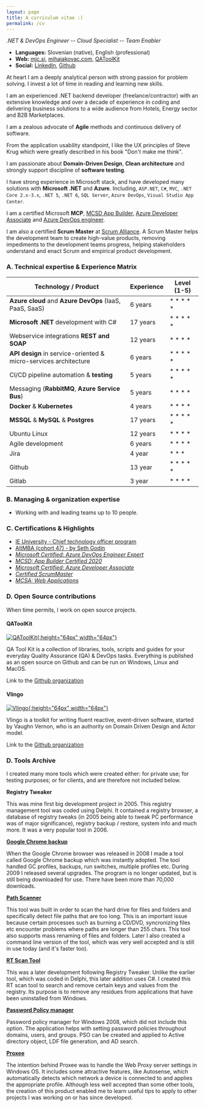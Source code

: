 ```yaml
---
layout: page
title: A curriculum vitae :)
permalink: /cv
---
```


_.NET & DevOps Engineer -- Cloud Specialist -- Team Enabler_

- **Languages:** Slovenian (native), English (professional)
- **Web:** [mjc.si](https://mjc.si/blog/), [mihajakovac.com](https://mihajakovac.com), [QAToolKit](https://qatoolkit.io)
- **Social:** [LinkedIn](https://www.linkedin.com/in/mihajakovac/), [Github](https://github.com/mihaj)

At heart I am a deeply analytical person with strong passion for problem solving. I invest a lot of time in reading and learning new skills.

I am an experienced .NET backend developer (freelance/contractor) with an extensive knowledge and over a decade of experience in coding and delivering business solutions to a wide audience from Hotels, Energy sector and B2B Marketplaces.

I am a zealous advocate of **Agile** methods and continuous delivery of software. 

From the application usability standpoint, I like the UX principles of Steve Krug which were greatly described in his book "Don't make me think".

I am passionate about **Domain-Driven Design**, **Clean architecture** and strongly support discipline of **software testing**.

I have strong experience in Microsoft stack, and have developed many solutions with **Microsoft .NET** and **Azure**. Including, `ASP.NET`, `C#`, `MVC`, `.NET Core 2.x-3.x`, `.NET 5`, `.NET 6`, `SQL Server`, `Azure DevOps`, `Visual Studio App Center`.

I am a certified Microsoft **MCP**, [MCSD App Builder](https://www.youracclaim.com/badges/46cb2f06-64f1-4784-b321-2dd3c092d2b8), [Azure Developer Associate](https://www.youracclaim.com/badges/adc48026-470d-47a8-a766-cbe192904957) and [Azure DevOps engineer](https://www.youracclaim.com/badges/671077ef-4b52-4b5c-ba5a-8bed04819678).

I am also a certified **Scrum Master** at [Scrum Alliance](https://bcert.me/bc/html/show-badge.html?b=hoeuvmlh). A Scrum Master helps the development team to create high-value products, removing impediments to the development teams progress, helping stakeholders understand and enact Scrum and empirical product development.

### A. Technical expertise & Experience Matrix

| Technology / Product                                             | Experience | Level (1-5) |
|------------------------------------------------------------------|------------|-------------|
| **Azure cloud** and **Azure DevOps** (IaaS, PaaS, SaaS)          | 6 years    | * * * * *   |
| **Microsoft .NET** development with C#                           | 17 years   | * * * * *   |
| Webservice integrations **REST and SOAP**                        | 12 years   | * * * *     |
| **API design** in service-oriented & micro-services architecture | 6 years    | * * * * *   |
| CI/CD pipeline automation & **testing**                          | 5 years    | * * * * *   |
| Messaging (**RabbitMQ**, **Azure Service Bus**)                  | 5 years    | * * * *     |
| **Docker** & **Kubernetes**                                      | 4 years    | * * * *     |
| **MSSQL** & **MySQL** & **Postgres**                             | 17 years   | * * * * *   |
| Ubuntu Linux                                                     | 12 years   | * * * *     |
| Agile development                                                | 6 years    | * * * *     |
| Jira                                                             | 4 year     | * * *       |
| Github                                                           | 13 year    | * * * * *   |
| Gitlab                                                           | 3 year     | * * * *     |

### B. Managing & organization expertise

- Working with and leading teams up to 10 people.

### C. Certifications & Highlights

- [IE University - Chief technology officer program](https://www.linkedin.com/in/mihajakovac/details/education/)
- [AltMBA (cohort 47) - by Seth Godin](https://www.linkedin.com/in/mihajakovac/details/education/)
- [_Microsoft Certified: Azure DevOps Engineer Expert_](https://www.youracclaim.com/badges/671077ef-4b52-4b5c-ba5a-8bed04819678)
- [_MCSD: App Builder Certified 2020_](https://www.youracclaim.com/badges/46cb2f06-64f1-4784-b321-2dd3c092d2b8)
- [_Microsoft Certified: Azure Developer Associate_](https://www.youracclaim.com/badges/adc48026-470d-47a8-a766-cbe192904957)
- [_Certified ScrumMaster_](https://bcert.me/bc/html/show-badge.html?b=hoeuvmlh)
- [_MCSA: Web Applications_](https://www.youracclaim.com/badges/93e1f562-1c80-45d0-ae3c-fdd497b56166)

### D. Open Source contributions

When time permits, I work on open source projects.

#### QAToolKit
[![QAToolKit](https://avatars2.githubusercontent.com/u/73333202?s=200&v=4){:height="64px" width="64px"}](https://qatoolkit.io/)

QA Tool Kit is a collection of libraries, tools, scripts and guides for your everyday Quality Assurance (QA) & DevOps tasks. Everything is published as an open source on Github and can be run on Windows, Linux and MacOS.

Link to the [Github organization](https://github.com/qatoolkit)

#### Vlingo
[![Vlingo](https://avatars2.githubusercontent.com/u/38519139?s=200&v=4){:height="64px" width="64px"}](https://vlingo.io/)

Vlingo is a toolkit for writing fluent reactive, event-driven software, started by Vaughn Vernon, who is an authority on Domain Driven Design and Actor model.

Link to the [Github organization](https://github.com/vlingo-net)

### D. Tools Archive

I created many more tools which were created either: for private use; for testing purposes; or for clients, and are therefore not included below.

**Registry Tweaker**

This was mine first big development project in 2005. This registry management tool was coded using Delphi. It contained a registry browser, a database of registry tweaks (in 2005 being able to tweak PC performance was of major significance), registry backup / restore, system info and much more. It was a very popular tool in 2006.

[**Google Chrome backup**](https://googlechromebackup.com)

When the Google Chrome browser was released in 2008 I made a tool called Google Chrome backup which was instantly adopted. The tool handled GC profiles, backups, run switches, multiple profiles etc. During 2009 I released several upgrades. The program is no longer updated, but is still being downloaded for use. There have been more than 70,000 downloads.

[**Path Scanner**](https://pathscanner.com)

This tool was built in order to scan the hard drive for files and folders and specifically detect file paths that are too long. This is an important issue because certain processes such as burning a CD/DVD, syncronizing files etc encounter problems where paths are longer than 255 chars. This tool also supports mass renaming of files and folders. Later I also created a command line version of the tool, which was very well accepted and is still in use today (and it's faster too).

[**RT Scan Tool**](http://www.parhelia-tools.com/products/rtst/Rtst.aspx)

This was a later development following Registry Tweaker. Unlike the earlier tool, which was coded in Delphi, this later addition uses C#. I created this RT scan tool to search and remove certain keys and values from the registry. Its purpose is to remove any residues from applications that have been uninstalled from Windows.

[**Password Policy manager**](http://www.parhelia-tools.com/products/ppm/ppm.aspx)

Password policy manager for Windows 2008, which did not include this option. The application helps with setting password policies throughout domains, users, and groups. PSO can be created and applied to Active directory object, LDF file generation, and AD search.

[**Proxee**](http://www.parhelia-tools.com/products/proxee/Proxee.aspx)

The intention behind Proxee was to handle the Web Proxy server settings in Windows OS. It includes some attractive features, like Autosense, which automatically detects which network a device is connected to and applies the appropriate profile. Although less well accepted than some other tools, the creation of this product enabled me to learn useful tips to apply to other projects I was working on or has since developed. 